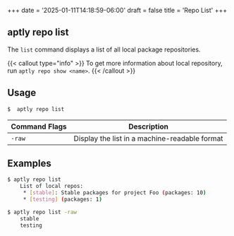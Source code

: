 +++
date = '2025-01-11T14:18:59-06:00'
draft = false
title = 'Repo List'
+++

aptly repo list
---------------

The `list` command displays a list of all local package repositories.

{{< callout type="info" >}}
To get more information about local repository, run `aptly repo show <name>`.
{{< /callout >}}

## Usage
```bash
$  aptly repo list
```

| Command Flags | Description                               |
|---------------|-------------------------------------------|
| `-raw`        | Display the list in a machine-readable format |

## Examples
```bash
$ aptly repo list
    List of local repos:
     * [stable]: Stable packages for project Foo (packages: 10)
     * [testing] (packages: 1)
```

```bash
$ aptly repo list -raw
    stable
    testing
```
